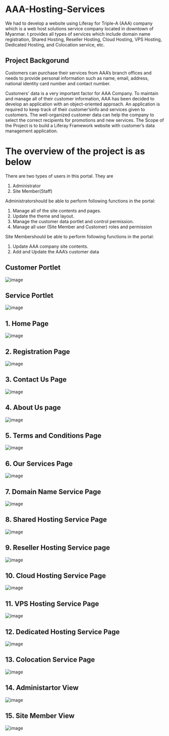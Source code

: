 # AAA-Hosting-Services
We had to develop a website using Liferay for Triple-A (AAA) company which is a web host solutions service company located in downtown of Myanmar. t provides all types of services which include domain name registration, Shared Hosting, Reseller Hosting, Cloud Hosting, VPS Hosting, Dedicated Hosting, and Colocation service, etc.

## Project Backgorund
Customers can purchase their services from AAA’s branch offices and needs to provide personal
information such as name, email, address, national identity card number and contact number.

Customers' data is a very important factor for AAA Company. To maintain and manage all of their
customer information, AAA has been decided to develop an application with an object-oriented
approach.
An application is required to keep track of their customer’sinfo and services given to customers. The
well-organized customer data can help the company to select the correct recipients for promotions
and new services.
The Scope of the Project is to build a Liferay Framework website with customer’s data management
application. 


# The overview of the project is as below
There are two types of users in this portal. They are
1. Administrator
2. Site Member(Staff)

Administratorshould be able to perform following functions in the portal:
1. Manage all of the site contents and pages.
2. Update the theme and layout.
3. Manage the customer data portlet and control permission.
4. Manage all user (Site Member and Customer) roles and permission

Site Membershould be able to perform following functions in the portal:
1. Update AAA company site contents.
2. Add and Update the AAA’s customer data


## Customer Portlet
![image](https://user-images.githubusercontent.com/91181779/134581490-3ab5201b-4f4c-43cb-bdc1-bba5c2cc84ee.png)

## Service Portlet
![image](https://user-images.githubusercontent.com/91181779/134581554-2562e839-b770-4421-9c9e-16511e88e6d6.png)


## 1. Home Page
![image](https://user-images.githubusercontent.com/91181779/134581993-794442b5-0918-437c-9b95-e38daf5ea3fc.png)

## 2. Registration Page
![image](https://user-images.githubusercontent.com/91181779/134582094-e5d11083-ae48-4b16-b2c0-8792fbd9e23e.png)

## 3. Contact Us Page
![image](https://user-images.githubusercontent.com/91181779/134582275-39f7c50d-5b85-4e64-a582-e3c0e08f4338.png)

## 4. About Us page
![image](https://user-images.githubusercontent.com/91181779/134582285-5867edd3-e5fa-4e36-9076-e9481d92f542.png)

## 5. Terms and Conditions Page
![image](https://user-images.githubusercontent.com/91181779/134582327-4fa80a4c-e13e-45ae-84db-132b35c55ed9.png)

## 6. Our Services Page
![image](https://user-images.githubusercontent.com/91181779/134582350-907e52c6-54b9-4db8-b982-2c0210927a5e.png)

## 7. Domain Name Service Page
![image](https://user-images.githubusercontent.com/91181779/134582437-b6e2cb56-6a90-49fe-bc80-b21378703b7d.png)

## 8. Shared Hosting Service Page
![image](https://user-images.githubusercontent.com/91181779/134582477-164bf238-072e-4fc1-aef3-39bb78ac04b4.png)

## 9. Reseller Hosting Service page
![image](https://user-images.githubusercontent.com/91181779/134582511-c0229bf4-7baa-4b24-9641-dc4ccbfbefb9.png)

## 10. Cloud Hosting Service Page
![image](https://user-images.githubusercontent.com/91181779/134582559-57166ab1-c297-497f-8899-0fee4561673e.png)

## 11. VPS Hosting Service Page
![image](https://user-images.githubusercontent.com/91181779/134582579-89fc5c22-57f5-4728-a1ba-8d38f57518c7.png)

## 12. Dedicated Hosting Service Page
![image](https://user-images.githubusercontent.com/91181779/134582595-a1d18cf8-1064-43b8-aa4c-bec5fb93b8e7.png)

## 13. Colocation Service Page
![image](https://user-images.githubusercontent.com/91181779/134582613-c73431a4-70e4-450e-aeb0-bfd25cd022cd.png)

## 14. Administartor View
![image](https://user-images.githubusercontent.com/91181779/134582665-340394dd-9808-4ee1-ba71-48ebd3c88ef2.png)

## 15. Site Member View
![image](https://user-images.githubusercontent.com/91181779/134582706-4c3596af-a99f-4ad2-ba04-38ec30bf125a.png)

